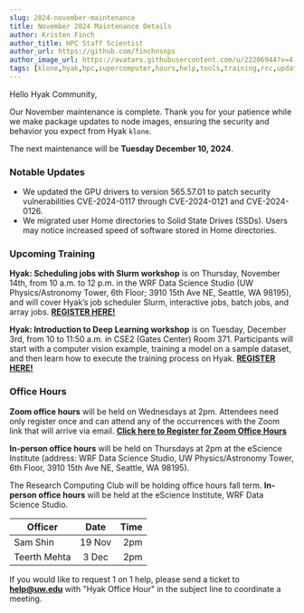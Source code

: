 ```yaml
---
slug: 2024-november-maintenance
title: November 2024 Maintenance Details
author: Kristen Finch
author_title: HPC Staff Scientist
author_url: https://github.com/finchnsnps
author_image_url: https://avatars.githubusercontent.com/u/22206944?v=4
tags: [klone,hyak,hpc,supercomputer,hours,help,tools,training,rcc,updates,gpu]
---
```


Hello Hyak Community,

Our November maintenance is complete. Thank you for your patience while we make package updates to node images, ensuring the security and behavior you expect from Hyak `klone`.

The next maintenance will be **Tuesday December 10, 2024**. 

### Notable Updates
* We updated the GPU drivers to version 565.57.01 to patch security vulnerabilities CVE-2024-0117 through CVE-2024-0121 and CVE-2024-0126.
* We migrated user Home directories to Solid State Drives (SSDs). Users may notice increased speed of software stored in Home directories.

### Upcoming Training

**Hyak: Scheduling jobs with Slurm workshop** is on Thursday, November 14th, from 10 a.m. to 12 p.m. in the WRF Data Science Studio (UW Physics/Astronomy Tower, 6th Floor; 3910 15th Ave NE, Seattle, WA 98195), and will cover Hyak’s job scheduler Slurm, interactive jobs, batch jobs, and array jobs.  [**REGISTER HERE!**](https://form.jotform.com/finchkn/hyak-scheduling-jobs-with-slurm) 

**Hyak: Introduction to Deep Learning workshop** is on Tuesday, December 3rd, from 10 to 11:50 a.m. in CSE2 (Gates Center) Room 371. Participants will start with a computer vision example, training a model on a sample dataset, and then learn how to execute the training process on Hyak. [**REGISTER HERE!**](https://form.jotform.com/finchkn/hyak-intro-deep-learning)

### Office Hours

**Zoom office hours** will be held on Wednesdays at 2pm. Attendees need only register once and can attend any of the occurrences with the Zoom link that will arrive via email. [**Click here to Register for Zoom Office Hours**](https://washington.zoom.us/meeting/register/tJMpce6vrz8sEtR5miKvhsQiXANt6lBORFTu)

**In-person office hours** will be held on Thursdays at 2pm at the eScience Institute (address: WRF Data Science Studio, UW Physics/Astronomy Tower, 6th Floor, 3910 15th Ave NE, Seattle, WA 98195). 
 
The Research Computing Club will be holding office hours fall term. **In-person office hours** will be held at the eScience Institute, WRF Data Science Studio.

| Officer        |      Date      |   Time|
| ------------- | :-----------: | -----: |
| Sam Shin      | 19 Nov | 2pm |
| Teerth Mehta      | 3 Dec | 2pm |

If you would like to request 1 on 1 help, please send a ticket to **help@uw.edu** with "Hyak Office Hour" in the subject line to coordinate a meeting.
